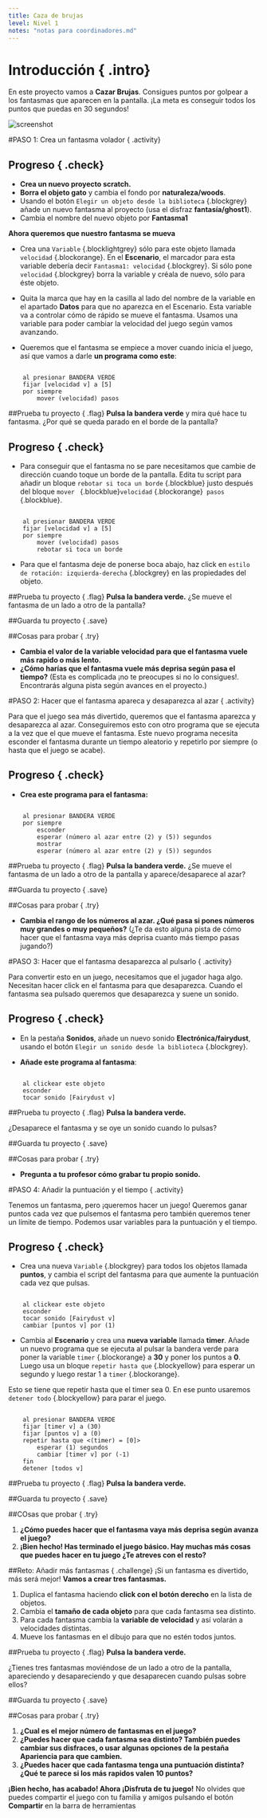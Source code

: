 ```yaml
---
title: Caza de brujas
level: Nivel 1
notes: "notas para coordinadores.md"
---
```


# Introducción { .intro}
En este proyecto vamos a __Cazar Brujas__. Consigues puntos por golpear a los fantasmas que aparecen en la pantalla. ¡La meta es conseguir todos los puntos que puedas en 30 segundos!

![screenshot](ghostbusters_screenshot.png)

#PASO 1: Crea un fantasma volador { .activity}

## Progreso { .check}

+ __Crea un nuevo proyecto scratch.__
+ __Borra el objeto gato__ y cambia el fondo por  __naturaleza/woods__.
+ Usando el botón `Elegir un objeto desde la biblioteca` {.blockgrey} añade un nuevo fantasma al proyecto (usa el disfraz __fantasía/ghost1__). 
+ Cambia el nombre del nuevo objeto por __Fantasma1__

__Ahora queremos que nuestro fantasma se mueva__

+ Crea una `Variable` {.blocklightgrey} sólo para este objeto llamada `velocidad` {.blockorange}.
En el __Escenario__, el marcador para esta variable debería decir `Fantasma1: velocidad` {.blockgrey}.
Si sólo pone `velocidad` {.blockgrey} borra la variable y créala de nuevo, sólo para éste objeto. 
+ Quita la marca que hay en la casilla al lado del nombre de la variable en el apartado __Datos__ para que no aparezca en el Escenario.
Esta variable va a controlar cómo de rápido se mueve el fantasma. Usamos una variable para poder cambiar la velocidad del juego según vamos avanzando. 

+ Queremos que el fantasma se empiece a mover cuando inicia el juego, así que vamos a darle __un programa como este__:

```blocks

	al presionar BANDERA VERDE
	fijar [velocidad v] a [5]
	por siempre
		mover (velocidad) pasos
```
		
##Prueba tu proyecto { .flag}
__Pulsa la bandera verde__ y mira qué hace tu fantasma. ¿Por qué se queda parado en el borde de la pantalla? 

## Progreso { .check}

+ Para conseguir que el fantasma no se pare necesitamos que cambie de dirección cuando toque un borde de la pantalla. Edita tu script para añadir un bloque `rebotar si toca un borde` {.blockblue} justo después del bloque `mover ` {.blockblue}`velocidad` {.blockorange}` pasos` {.blockblue}.

```blocks

	al presionar BANDERA VERDE
	fijar [velocidad v] a [5]
	por siempre
		mover (velocidad) pasos
		rebotar si toca un borde
```
+ Para que el fantasma deje de ponerse boca abajo, haz click en `estilo de rotación: izquierda-derecha` {.blockgrey} en las propiedades del objeto.

##Prueba tu proyecto { .flag}
__Pulsa la bandera verde.__
¿Se mueve el fantasma de un lado a otro de la pantalla?

##Guarda tu proyecto { .save}

##Cosas para probar { .try}
+ __Cambia el valor de la variable velocidad para que el fantasma vuele más rapido o más lento.__
+ __¿Cómo harías que el fantasma vuele más deprisa según pasa el tiempo?__
(Esta es complicada ¡no te preocupes si no lo consigues!. Encontrarás alguna pista según avances en el proyecto.)

#PASO 2: Hacer que el fantasma apareca y desaparezca al azar { .activity}

Para que el juego sea más divertido, queremos que el fantasma aparezca y desaparezca al azar. Conseguiremos esto con otro programa que se ejecuta a la vez que el que mueve el fantasma. Este nuevo programa necesita esconder el fantasma durante un tiempo aleatorio y repetirlo por siempre (o hasta que el juego se acabe).

## Progreso { .check}

+ __Crea este programa para el fantasma:__

```blocks

	al presionar BANDERA VERDE
	por siempre
		esconder
		esperar (número al azar entre (2) y (5)) segundos
		mostrar
		esperar (número al azar entre (2) y (5)) segundos

```
##Prueba tu proyecto { .flag}
__Pulsa la bandera verde.__
¿Se mueve el fantasma de un lado a otro de la pantalla y aparece/desaparece al azar?

##Guarda tu proyecto { .save}

##Cosas para probar { .try}
+ __Cambia el rango de los números al azar. ¿Qué pasa si pones números muy grandes o muy pequeños?__
(¿Te da esto alguna pista de cómo hacer que el fantasma vaya más deprisa cuanto más tiempo pasas jugando?)

#PASO 3: Hacer que el fantasma desaparezca al pulsarlo { .activity}

Para convertir esto en un juego, necesitamos que el jugador haga algo. Necesitan hacer click en el fantasma para que desaparezca. Cuando el fantasma sea pulsado queremos que desaparezca y suene un sonido. 

## Progreso { .check}

+ En la pestaña __Sonidos__, añade un nuevo sonido __Electrónica/fairydust__, usando el botón `Elegir un sonido desde la biblioteca` {.blockgrey}. 

+ __Añade este programa al fantasma__:

```blocks

	al clickear este objeto
	esconder
	tocar sonido [Fairydust v]
```
##Prueba tu proyecto { .flag}
__Pulsa la bandera verde.__

¿Desaparece el fantasma y se oye un sonido cuando lo pulsas?


##Guarda tu proyecto { .save}

##Cosas para probar { .try}
+ __Pregunta a tu profesor cómo grabar tu propio sonido.__

#PASO 4: Añadir la puntuación y el tiempo { .activity}

Tenemos un fantasma, pero ¡queremos hacer un juego! Queremos ganar puntos cada vez que pulsemos el fantasma pero también queremos tener un límite de tiempo. Podemos usar variables para la puntuación y el tiempo.

## Progreso { .check}

+ Crea una nueva `Variable` {.blockgrey} para todos los objetos llamada __puntos__, y cambia el script del fantasma para que aumente la puntuación cada vez que pulsas.

```blocks

	al clickear este objeto
	esconder
	tocar sonido [Fairydust v]
	cambiar [puntos v] por (1)
```
+ Cambia al __Escenario__ y crea una __nueva variable__ llamada __timer__. Añade un nuevo programa que se ejecuta al pulsar la bandera verde para poner la variable `timer` {.blockorange} a __30__ y poner los puntos a __0__. Luego usa un bloque `repetir hasta que` {.blockyellow} para esperar un segundo y luego restar 1 a `timer` {.blockorange}. 

Esto se tiene que repetir hasta que el timer sea 0. En ese punto usaremos `detener todo` {.blockyellow} para parar el juego.

```blocks

	al presionar BANDERA VERDE
	fijar [timer v] a (30)
	fijar [puntos v] a (0)
	repetir hasta que <(timer) = [0]>
		esperar (1) segundos
		cambiar [timer v] por (-1)
	fin	
	detener [todos v]
```


##Prueba tu proyecto { .flag}
__Pulsa la bandera verde.__

##Guarda tu proyecto { .save}

##COsas que probar { .try}
1. __¿Cómo puedes hacer que el fantasma vaya más deprisa según avanza el juego?__
2. __¡Bien hecho! Has terminado el juego básico. Hay muchas más cosas que puedes hacer en tu juego ¿Te atreves con el resto?__

##Reto: Añadir más fantasmas { .challenge}
¡Si un fantasma es divertido, más será mejor! __Vamos a crear tres fantasmas.__
1. Duplica el fantasma haciendo __click con el botón derecho__ en la lista de objetos.
2. Cambia el __tamaño de cada objeto__ para que cada fantasma sea distinto.
3. Para cada fantasma cambia la __variable de velocidad__ y así volarán a velocidades distintas.
4. Mueve los fantasmas en el dibujo para que no estén todos juntos.

##Prueba tu proyecto { .flag}
__Pulsa la bandera verde.__

¿Tienes tres fantasmas moviéndose de un lado a otro de la pantalla, apareciendo y desapareciendo y que desaparecen cuando pulsas sobre ellos? 

##Guarda tu proyecto { .save}

##Cosas para probar { .try}

1. __¿Cual es el mejor número de fantasmas en el juego?__
2. __¿Puedes hacer que cada fantasma sea distinto? También puedes cambiar sus disfraces, o usar algunas opciones de la pestaña Apariencia para que cambien.__
3. __¿Puedes hacer que cada fantasma tenga una puntuación distinta? ¿Qué te parece si los más rapidos valen 10 puntos?__


__¡Bien hecho, has acabado! Ahora ¡Disfruta de tu juego!__
No olvides que puedes compartir el juego con tu familia y amigos pulsando el botón __Compartir__ en la barra de herramientas
